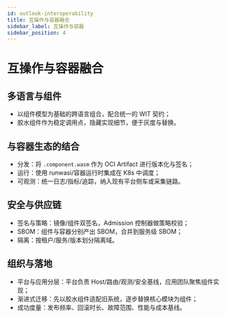 ```yaml
---
id: outlook-interoperability
title: 互操作与容器融合
sidebar_label: 互操作与容器
sidebar_position: 4
---
```


# 互操作与容器融合

## 多语言与组件
- 以组件模型为基础的跨语言组合，配合统一的 WIT 契约；
- 胶水组件作为稳定调用点，隐藏实现细节，便于灰度与替换。

## 与容器生态的结合
- 分发：将 `.component.wasm` 作为 OCI Artifact 进行版本化与签名；
- 运行：使用 runwasi/容器运行时集成在 K8s 中调度；
- 可观测：统一日志/指标/追踪，纳入现有平台侧车或采集链路。

## 安全与供应链
- 签名与策略：镜像/组件双签名，Admission 控制器做策略校验；
- SBOM：组件与容器分别产出 SBOM，合并到服务级 SBOM；
- 隔离：按租户/服务/版本划分隔离域。

## 组织与落地
- 平台与应用分层：平台负责 Host/路由/观测/安全基线，应用团队聚焦组件实现；
- 渐进式迁移：先以胶水组件适配旧系统，逐步替换核心模块为组件；
- 成功度量：发布频率、回滚时长、故障范围、性能与成本基线。
